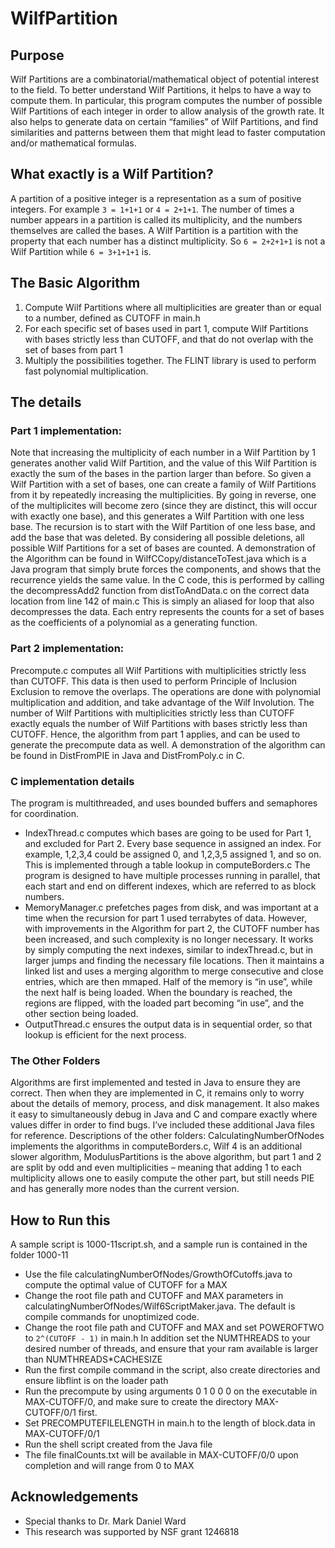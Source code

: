 # WilfPartition
## Purpose
Wilf Partitions are a combinatorial/mathematical object of potential interest to the field.  To better understand Wilf Partitions, it helps to have a way to compute them.  In particular, this program computes the number of possible Wilf Partitions of each integer in order to allow analysis of the growth rate.  It also helps to generate data on certain “families” of Wilf Partitions, and find similarities and patterns between them that might lead to faster computation and/or mathematical formulas.
## What exactly is a Wilf Partition? 
A partition of a positive integer is a representation as a sum of positive integers.  For example `3 = 1+1+1` or `4 = 2+1+1`.
The number of times a number appears in a partition is called its multiplicity, and the numbers themselves are called the bases.  A Wilf Partition is a partition with the property that each number has a distinct multiplicity.  So `6 = 2+2+1+1` is not a Wilf Partition while `6 = 3+1+1+1` is.
## The Basic Algorithm
1. Compute Wilf Partitions where all multiplicities are greater than or equal to a number, defined as CUTOFF in main.h
2. For each specific set of bases used in part 1, compute Wilf Partitions with bases strictly less than CUTOFF, and that do not overlap with the set of bases from part 1
3. Multiply the possibilities together.  The FLINT library is used to perform fast polynomial multiplication.
## The details
### Part 1 implementation:
Note that increasing the multiplicity of each number in a Wilf Partition by 1 generates another valid Wilf Partition, and the value of this Wilf Partition is exactly the sum of the bases in the partion larger than before.  So given a Wilf Partition with a set of bases, one can create a family of Wilf Partitions from it by repeatedly increasing the multiplicities.  By going in reverse, one of the multiplicites will become zero (since they are distinct, this will occur with exactly one base), and this generates a Wilf Partition with one less base.  The recursion is to start with the Wilf Partition of one less base, and add the base that was deleted.  By considering all possible deletions, all possible Wilf Partitions for a set of bases are counted.
A demonstration of the Algorithm can be found in WilfCCopy/distanceToTest.java which is a Java program that simply brute forces the components, and shows that the recurrence yields the same value.  In the C code, this is performed by calling the decompressAdd2 function from distToAndData.c on the correct data location from line 142 of main.c  This is simply an aliased for loop that also decompresses the data.  Each entry represents the counts for a set of bases as the coefficients of a polynomial as a generating function.
### Part 2 implementation:
Precompute.c computes all Wilf Partitions with multiplicities strictly less than CUTOFF.  This data is then used to perform Principle of Inclusion Exclusion to remove the overlaps.  The operations are done with polynomial multiplication and addition, and take advantage of the Wilf Involution.  The number of Wilf Partitions with multiplicities strictly less than CUTOFF exactly equals the number of Wilf Partitions with bases strictly less than CUTOFF.  Hence, the algorithm from part 1 applies, and can be used to generate the precompute data as well.  A demonstration of the algorithm can be found in DistFromPIE in Java and DistFromPoly.c in C.
### C implementation details
The program is multithreaded, and uses bounded buffers and semaphores for coordination.  
- IndexThread.c computes which bases are going to be used for Part 1, and excluded for Part 2.  Every base sequence in assigned an index.  For example, 1,2,3,4 could be assigned 0, and 1,2,3,5 assigned 1, and so on.  This is implemented through a table lookup in computeBorders.c  The program is designed to have multiple processes running in parallel, that each start and end on different indexes, which are referred to as block numbers.
- MemoryManager.c prefetches pages from disk, and was important at a time when the recursion for part 1 used terrabytes of data.  However, with improvements in the Algorithm for part 2, the CUTOFF number has been increased, and such complexity is no longer necessary.  It works by simply computing the next indexes, similar to indexThread.c, but in larger jumps and finding the necessary file locations.  Then it maintains a linked list and uses a merging algorithm to merge consecutive and close entries, which are then mmaped.  Half of the memory is “in use”, while the next half is being loaded.  When the boundary is reached, the regions are flipped, with the loaded part becoming “in use”, and the other section being loaded.
- OutputThread.c ensures the output data is in sequential order, so that lookup is efficient for the next process.
### The Other Folders
Algorithms are first implemented and tested in Java to ensure they are correct.  Then when they are implemented in C, it remains only to worry about the details of memory, process, and disk management.  It also makes it easy to simultaneously debug in Java and C and compare exactly where values differ in order to find bugs.  I’ve included these additional Java files for reference.  Descriptions of the other folders:  CalculatingNumberOfNodes implements the algorithms in computeBorders.c, Wilf 4 is an additional slower algorithm, ModulusPartitions is the above algorithm, but part 1 and 2 are split by odd and even multiplicities – meaning that adding 1 to each multiplicity allows one to easily compute the other part, but still needs PIE and has generally more nodes than the current version.
## How to Run this
A sample script is 1000-11script.sh, and a sample run is contained in the folder 1000-11
- Use the file calculatingNumberOfNodes/GrowthOfCutoffs.java to compute the optimal value of CUTOFF for a MAX
- Change the root file path and CUTOFF and MAX parameters in calculatingNumberOfNodes/Wilf6ScriptMaker.java.  The default is compile commands for unoptimized code.
- Change the root file path and CUTOFF and MAX and set POWEROFTWO to `2^(CUTOFF - 1)` in main.h  In addition set the NUMTHREADS to your desired number of threads, and ensure that your ram available is larger than NUMTHREADS*CACHESIZE
- Run the first compile command in the script, also create directories and ensure libflint is on the loader path
- Run the precompute by using arguments 0 1 0 0 0 on the executable in MAX-CUTOFF/0, and make sure to create the directory MAX-CUTOFF/0/1 first.
- Set PRECOMPUTEFILELENGTH in main.h to the length of block.data in MAX-CUTOFF/0/1
- Run the shell script created from the Java file
- The file finalCounts.txt will be available in MAX-CUTOFF/0/0 upon completion and will range from 0 to MAX
## Acknowledgements
- Special thanks to Dr. Mark Daniel Ward
- This research was supported by NSF grant 1246818


